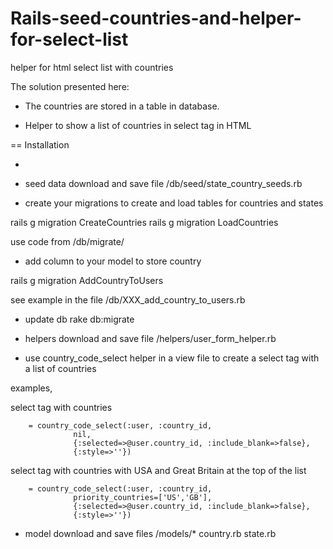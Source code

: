 Rails-seed-countries-and-helper-for-select-list
===============================================

helper for html select list with countries

The solution presented here:

- The countries are stored in a table in database.

- Helper to show a list of countries in select tag in HTML


== Installation

- 
- seed data
download and save file /db/seed/state_country_seeds.rb

- create your migrations to create and load tables for countries and states

rails g migration CreateCountries
rails g migration LoadCountries

use code from /db/migrate/


- add column to your model to store country

rails g migration AddCountryToUsers

see example in the file /db/XXX_add_country_to_users.rb

- update db
rake db:migrate

- helpers
download and save file /helpers/user_form_helper.rb


- use country_code_select helper in a view file to create a select tag with a list of countries

examples,

select tag with countries

        = country_code_select(:user, :country_id,
                  nil,
                  {:selected=>@user.country_id, :include_blank=>false},
                  {:style=>''})


select tag with countries with USA and Great Britain at the top of the list

        = country_code_select(:user, :country_id,
                  priority_countries=['US','GB'],
                  {:selected=>@user.country_id, :include_blank=>false},
                  {:style=>''})




- model
download and save files /models/*
country.rb
state.rb

